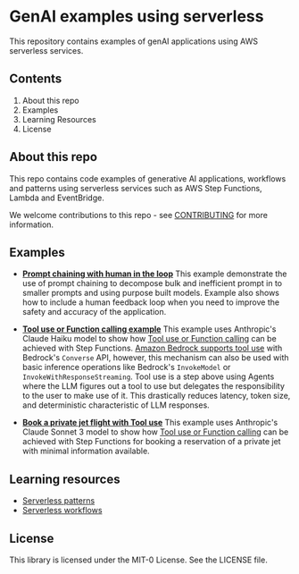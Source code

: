 # GenAI examples using serverless

This repository contains examples of genAI applications using AWS serverless services.

## Contents

1. About this repo    
2. Examples
3. Learning Resources
4. License

## About this repo

This repo contains code examples of generative AI applications, workflows and patterns using serverless services such as AWS Step Functions, Lambda and EventBridge.

We welcome contributions to this repo - see [CONTRIBUTING](CONTRIBUTING.md#security-issue-notifications) for more information.

## Examples
- [**Prompt chaining with human in the loop**](./prompt-chaining-with-stepfunctions/README.md)
This example demonstrate the use of prompt chaining to decompose bulk and inefficient prompt in to smaller prompts and using purpose built models. Example also shows how to include a human feedback loop when you need to improve the safety and accuracy of the application. 

- [**Tool use or Function calling example**](./tool-use-with-stepfunctions/README.md)
This example uses Anthropic's Claude Haiku model to show how [Tool use or Function calling](https://docs.anthropic.com/en/docs/build-with-claude/tool-use) can be achieved with Step Functions. [Amazon Bedrock supports tool use](https://docs.aws.amazon.com/bedrock/latest/userguide/tool-use.html) with Bedrock's `Converse` API, however, this mechanism can also be used with basic inference operations like Bedrock's `InvokeModel` or `InvokeWithResponseStreaming`. Tool use is a step above using Agents where the LLM figures out a tool to use but delegates the responsibility to the user to make use of it. This drastically reduces latency, token size, and deterministic characteristic of LLM responses.

- [**Book a private jet flight with Tool use**](./airline-reservation-tool-use/README.md)
This example uses Anthropic's Claude Sonnet 3 model to show how [Tool use or Function calling](https://docs.anthropic.com/en/docs/build-with-claude/tool-use) can be achieved with Step Functions for booking a reservation of a private jet with minimal information available.

## Learning resources
- [Serverless patterns](https://serverlessland.com/patterns)
- [Serverless workflows](https://serverlessland.com/workflows)

## License

This library is licensed under the MIT-0 License. See the LICENSE file.
